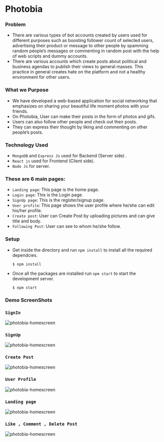 # Photobia
### Problem 
- There are various types of bot accounts created by users used for different purposes such as boosting follower count of selected users, 
  advertising their product or message to other people by spamming random people’s messages or commenting in random post with the help of web scripts and dummy accounts.
- There are various accounts which create posts about political and business agendas to publish their views to general masses. This practice in general creates hate on the platform and not a healthy environment for other users.

### What we Purpose
- We have developed a web-based application for social networking that emphasizes on sharing your beautiful life moment photos with your friends.
- On Photobia, User can make their posts in the form of photos and gifs.
- Users can also follow other people and check out their posts. 
- They can express their thought by liking and commenting on other people’s posts.

### Technology Used
- `MongoDB` and `Express Js` used for Backend (Server side) . 
- `React js` used for Frontend (Client side).
- `Node Js` for server.
### These are 6 main pages:
- `Landing page`: This page is the home page.
- `Login page`: This is the Login page.
- `SignUp page`: This is the register/signup page.
- `User profile`: This page shows the user profile where he/she can edit his/her profile.
-  `Create post`: User can Create Post by uploading pictures and can give title and body.
- `Following Post`: User can see to whom he/she follow.
 
### Setup
- Get inside the directory and run `npm install` to install all the required dependcies.
  ```
  $ npm install
  ```
- Once all the packages are installed run `npm start` to start the development server.
  ```
  $ npm start
  ```
### Demo ScreenShots
### `SignIn`
![photobia-homescreen](https://imgur.com/T4O59mg.png)
### `SignUp`
![photobia-homescreen](https://imgur.com/5RIK6R9.png)
### `Create Post`
![photobia-homescreen](https://imgur.com/r8Pku6D.png)
### `User Profile`
![photobia-homescreen](https://imgur.com/uNcR4cr.png)
### `Landing page`
![photobia-homescreen](https://i.imgur.com/s6jzCUj.png)
### `Like , Comment , Delete Post`
![photobia-homescreen](https://imgur.com/xg1cxAr.png)
